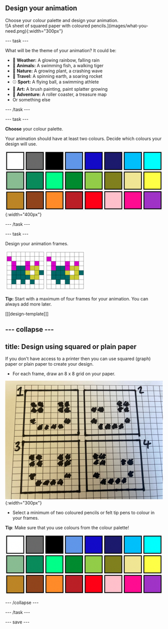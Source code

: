 ## Design your animation

<div style="display: flex; flex-wrap: wrap">
<div style="flex-basis: 200px; flex-grow: 1; margin-right: 15px;">
Choose your colour palette and design your animation.
</div>
<div>
![A sheet of squared paper with coloured pencils.](images/what-you-need.png){:width="300px"}
</div>
</div>

--- task ---

What will be the theme of your animation? It could be: 
+ 🌈 **Weather:** A glowing rainbow, falling rain
+ 🐯 **Animals:** A swimming fish, a walking tiger
+ 🌿 **Nature:** A growing plant, a crashing wave
+ 🚀 **Travel:** A spinning earth, a soaring rocket
+ ⚾ **Sport:** A flying ball, a swimming athlete
+ 🎨 **Art:** A brush painting, paint splatter growing
+ 🎢 **Adventure:** A roller coaster, a treasure map 
+ Or something else

--- /task ---

--- task ---

**Choose** your colour palette.

Your animation should have at least two colours. Decide which colours your design will use.

![24 coloured squares each with a different colour from a range across the colour spectrum.](images/colour-palette.jpg){:width="400px"}

--- /task ---

--- task ---

Design your animation frames.

![Two 8x8 grids side by side with an animal drawn on each. The second animal has moved slightly within the grid.](images/animation-frames.png)

**Tip:** Start with a maximum of four frames for your animation. You can always add more later.

[[[design-template]]]

--- collapse ---
---
title: Design using squared or plain paper
---

If you don't have access to a printer then you can use squared (graph) paper or plain paper to create your design.

+ For each frame, draw an 8 x 8 grid on your paper.

![Photograph of four frames being hand drawn onto some squared paper.](images/squared-paper.jpg){:width="300px"}

+ Select a minimum of two coloured pencils or felt tip pens to colour in your frames. 

**Tip**: Make sure that you use colours from the colour palette!

![24 coloured squares each with a different colour from a range across the colour spectrum.](images/colour-palette.png)

--- /collapse ---

--- /task ---

--- save ---
